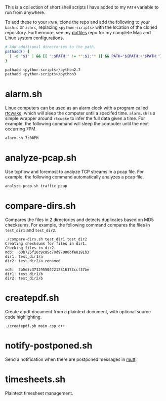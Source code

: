 This is a collection of short shell scripts I have added to my
`PATH` variable to run from anywhere.

To add these to your `PATH`, clone the repo and add the following
to your `bashrc` or `zshrc`, replacing `<python-scripts>`
with the location of the cloned repository.
Furthermore, see my [dotfiles][dotfiles] repo for my
complete Mac and Linux system configurations.

```Bash
# Add additional directories to the path.
pathadd() {
  [ -d "$1" ] && [[ ":$PATH:" != *":$1:"* ]] && PATH="${PATH:+"$PATH:"}$1"
}

pathadd <python-scripts>/python2.7
pathadd <python-scripts>/python3
```

# alarm.sh
Linux computers can be used as an alarm clock with a program called
[rtcwake][rtcwake], which will sleep the computer until a specifed time.
`alarm.sh` is a simple wrapper around `rtcwake` to infer the
full data given a time.
For example, the following command will sleep the computer until the
next occurring 7PM.

```Bash
alarm.sh 7:00PM
```

# analyze-pcap.sh
Use tcpflow and foremost to analyze TCP streams in a pcap file.
For example, the following command automatically analyzes a pcap file.

```Bash
analyze-pcap.sh traffic.pcap
```

# compare-dirs.sh
Compares the files in 2 directories and
detects duplicates based on MD5 checksums.
For example, the following command compares the
files in `test_dir1` and `test_dir2`.

```
./compare-dirs.sh test_dir1 test_dir2
Creating checksums for files in dir1.
Checking files in dir2.
md5:  60b725f10c9c85c70d97880dfe8191b3
dir1: test_dir1/a
dir2: test_dir2/a_renamed

md5:  3b5d5c3712955042212316173ccf37be
dir1: test_dir1/b
dir2: test_dir2/b
```

# createpdf.sh
Create a pdf document from a plaintext document,
with optional source code highlighting.

```
./createpdf.sh main.cpp c++
```

# notify-postponed.sh
Send a notification when there are postponed
messages in [mutt][mutt].

# timesheets.sh
Plaintext timesheet management.


[rtcwake]: http://linux.die.net/man/8/rtcwake
[comp]: http://bamos.github.io/2013/03/11/compare-directories-bash/
[pdf]: http://bamos.github.io/2013/04/16/pdf-from-plaintext/
[resign]: http://bamos.github.io/2013/03/10/resigning-apk/
[sync]: http://bamos.github.io/2013/07/17/sync-to-servers-bash/

[mutt]: http://www.mutt.org/
[dotfiles]: https://github.com/bamos/dotfiles
